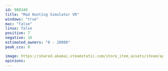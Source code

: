 ```yaml
---
id: 988340
title: "Mad Hunting Simulator VR"
windows: "true"
mac: "false"
linux: false
positive: 7
negative: 16
estimated_owners: "0 - 20000"
peak_ccu: 0

image: https://shared.akamai.steamstatic.com/store_item_assets/steam/apps/988340/header.jpg?t=1561581370
opinions:
---
```

